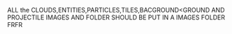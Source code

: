 ALL the CLOUDS,ENTITIES,PARTICLES,TILES,BACGROUND<GROUND AND PROJECTILE IMAGES AND FOLDER 
SHOULD BE PUT IN A IMAGES FOLDER FRFR
